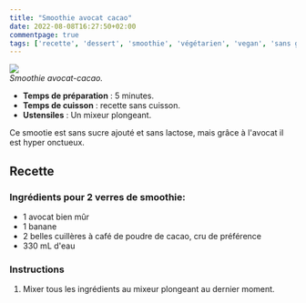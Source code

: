 ```yaml
---
title: "Smoothie avocat cacao"
date: 2022-08-08T16:27:50+02:00
commentpage: true
tags: ['recette', 'dessert', 'smoothie', 'végétarien', 'vegan', 'sans gluten', 'avocat', 'cacao', 'banane', 'cru', 'sans cuisson', "végétalien", "cru", "fuits"]
---
```


![](/pictures/smoothie_brown.jpg)<br>
*Smoothie avocat-cacao.*

- **Temps de préparation** : 5 minutes.
- **Temps de cuisson** : recette sans cuisson.
- **Ustensiles** : Un mixeur plongeant.

Ce smootie est sans sucre ajouté et sans lactose, mais grâce à l'avocat il est hyper onctueux.

## Recette

### Ingrédients pour 2 verres de smoothie:

- 1 avocat bien mûr
- 1 banane
- 2 belles cuillères à café de poudre de cacao, cru de préférence
- 330 mL d'eau

### Instructions

1. Mixer tous les ingrédients au mixeur plongeant au dernier moment.





